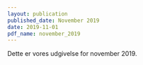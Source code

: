 ```yaml
---
layout: publication
published_date: November 2019
date: 2019-11-01
pdf_name: november_2019
---
```


Dette er vores udgivelse for november 2019.
